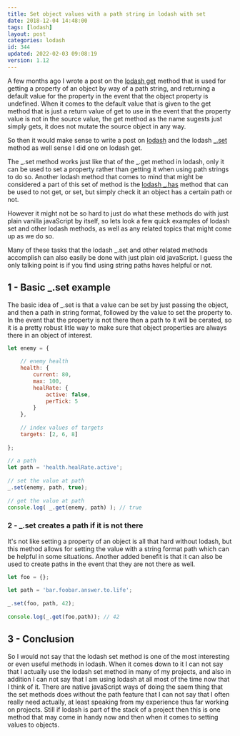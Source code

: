 ```yaml
---
title: Set object values with a path string in lodash with set
date: 2018-12-04 14:48:00
tags: [lodash]
layout: post
categories: lodash
id: 344
updated: 2022-02-03 09:08:19
version: 1.12
---
```


A few months ago I wrote a post on the [lodash get](/2018/09/24/lodash_get/) method that is used for getting a property of an object by way of a path string, and returning a default value for the property in the event that the object property is undefined. When it comes to the default value that is given to the get method that is just a return value of get to use in the event that the property value is not in the source value, the get method as the name sugests just simply gets, it does not mutate the source object in any way.

So then it would make sense to write a post on [lodash](https://lodash.com/) and the lodash [\_.set](https://lodash.com/docs/4.17.10#set) method as well sense I did one on lodash get. 

The \_.set method works just like that of the \_.get method in lodash, only it can be used to set a property rather than getting it when using path strings to do so. Another lodash method that comes to mind that might be considered a part of this set of method is the [lodash \_.has](/2019/05/15/lodash_has/) method that can be used to not get, or set, but simply check it an object has a certain path or not. 

However it might not be so hard to just do what these methods do with just plain vanilla javaScript by itself, so lets look a few quick examples of lodash set and other lodash methods, as well as any related topics that might come up as we do so.

<!-- more -->

Many of these tasks that the lodash \_.set and other related methods accomplish can also easily be done with just plain old javaScript. I guess the only talking point is if you find using string paths haves helpful or not.

## 1 - Basic \_.set example

The basic idea of \_.set is that a value can be set by just passing the object, and then a path in string format, followed by the value to set the property to. In the event that the property is not there then a path to it will be cerated, so it is a pretty robust litle way to make sure that object properties are always there in an object of interest.

```js
let enemy = {
 
    // enemy health
    health: {
        current: 80,
        max: 100,
        healRate: {
            active: false,
            perTick: 5
        }
    },
 
    // index values of targets
    targets: [2, 6, 8]
 
};
 
// a path
let path = 'health.healRate.active';
 
// set the value at path
_.set(enemy, path, true);
 
// get the value at path
console.log( _.get(enemy, path) ); // true
```

### 2 - \_.set creates a path if it is not there

It's not like setting a property of an object is all that hard without lodash, but this method allows for setting the value with a string format path which can be helpful in some situations. Another added benefit is that it can also be used to create paths in the event that they are not there as well.

```js
let foo = {};
 
let path = 'bar.foobar.answer.to.life';
 
_.set(foo, path, 42);
 
console.log(_.get(foo,path)); // 42
```

## 3 - Conclusion

So I would not say that the lodash set method is one of the most interesting or even useful methods in lodash. When it comes down to it I can not say that I actually use the lodash set method in many of my projects, and also in addition I can not say that I am using lodash at all most of the time now that I think of it. There are native javaScript ways of doing the saem thing that the set methods does without the path feature that I can not say that I often really need actually, at least speaking from my experience thus far working on projects. Still if lodash is part of the stack of a project then this is one method that may come in handy now and then when it comes to setting values to objects.